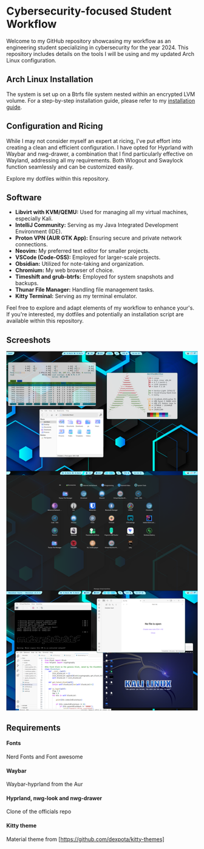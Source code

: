 # Cybersecurity-focused Student Workflow

Welcome to my GitHub repository showcasing my workflow as an engineering student specializing in cybersecurity for the year 2024. This repository includes details on the tools I will be using and my updated Arch Linux configuration.

## Arch Linux Installation

The system is set up on a Btrfs file system nested within an encrypted LVM volume. For a step-by-step installation guide, please refer to my [installation guide](https://gist.github.com/Darrkhan/f23f0f8e185876e01a1708a90eb2f782).

## Configuration and Ricing

While I may not consider myself an expert at ricing, I've put effort into creating a clean and efficient configuration. I have opted for Hyprland with Waybar and nwg-drawer, a combination that I find particularly effective on Wayland, addressing all my requirements. Both Wlogout and Swaylock function seamlessly and can be customized easily.

Explore my dotfiles within this repository.

## Software

- **Libvirt with KVM/QEMU:** Used for managing all my virtual machines, especially Kali.
- **IntelliJ Community:** Serving as my Java Integrated Development Environment (IDE).
- **Proton VPN (AUR GTK App):** Ensuring secure and private network connections.
- **Neovim:** My preferred text editor for smaller projects.
- **VSCode (Code-OSS):** Employed for larger-scale projects.
- **Obsidian:** Utilized for note-taking and organization.
- **Chromium:** My web browser of choice.
- **Timeshift and grub-btrfs:** Employed for system snapshots and backups.
- **Thunar File Manager:** Handling file management tasks.
- **Kitty Terminal:** Serving as my terminal emulator.

Feel free to explore and adapt elements of my workflow to enhance your's. If you're interested, my dotfiles and potentially an installation script are available within this repository.

## Screeshots
![screenshot](https://github.com/darrkhan/ArchLinux-Workflow/blob/main/config_arch.png?raw=true)

## Requirements
#### Fonts
  Nerd Fonts and Font awesome
#### Waybar
  Waybar-hyprland from the Aur
#### Hyprland, nwg-look and nwg-drawer
  Clone of the officials repo
#### Kitty theme
  Material theme from [https://github.com/dexpota/kitty-themes]
